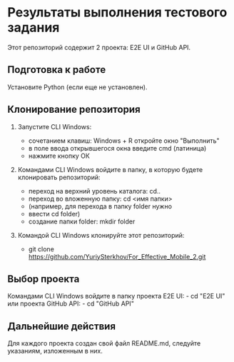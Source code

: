 # Результаты выполнения тестового задания

Этот репозиторий содержит 2 проекта: E2E UI и GitHub API.

## Подготовка к работе

Установите Python (если еще не установлен).

## Клонирование репозитория

1. Запустите CLI Windows:
    - сочетанием клавиш: Windows + R откройте окно "Выполнить"
    - в поле ввода открывшегося окна введите cmd (латиница)
    - нажмите кнопку ОК

2. Командами CLI Windows войдите в папку,
 в которую будете клонировать репозиторий:
    - переход на верхний уровень каталога: cd..
    - переход во вложенную папку: cd <имя папки>
    - (например, для перехода в папку folder нужно
    - ввести cd folder)
    - создание папки folder: mkdir folder

3. Командой CLI Windows
 клонируйте этот репозиторий:
    - git clone https://github.com/YuriySterkhov/For_Effective_Mobile_2.git

## Выбор проекта

Командами CLI Windows войдите в
 папку проекта E2E UI:
    - cd "E2E UI"
 или проекта GitHub API:
    - cd "GitHub API"

## Дальнейшие действия

Для каждого проекта создан свой файл README.md, следуйте указаниям, изложенным в них.